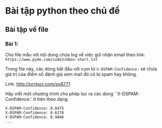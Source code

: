 # Bài tập python theo chủ đề

## Bài tập về file

### Bài 1:
Cho file mẫu với nội dung chứa log về việc gửi nhận email theo link: `https://www.py4e.com/code3/mbox-short.txt`

Trong file này, các dòng bắt đầu với cụm từ  `X-DSPAM-Confidence:` sẽ chứa giá trị của điểm số đánh giá xem mail đó có bị spam hay không.

Link: http://prntscr.com/pv8771

Hãy viết một chương trình cho phép lọc ra các dòng ``X-DSPAM-Confidence:` ở trên theo dạng

```
X-DSPAM-Confidence: 0.8475
X-DSPAM-Confidence: 0.6178
X-DSPAM-Confidence: 0.9846
...
```

